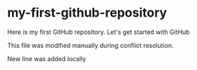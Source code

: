 # my-first-github-repository
Here is my first GitHub repository. Let's get started with GitHub

This file was modified manually during conflict resolution.

New line was added locally